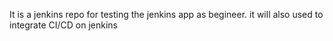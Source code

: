 It is a jenkins repo for testing the jenkins app as begineer.
it will also used to integrate CI/CD on jenkins

